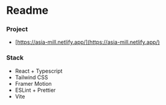 # Readme

### Project

- [https://asia-mill.netlify.app/](https://asia-mill.netlify.app/)

### Stack
- React + Typescript
- Tailwind CSS
- Framer Motion
- ESLint + Prettier
- Vite
